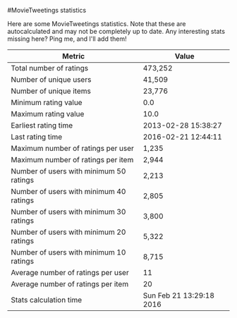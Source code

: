 #MovieTweetings statistics

Here are some MovieTweetings statistics. Note that these are autocalculated and may not be completely up to date. Any interesting stats missing here? Ping me, and I'll add them!

Metric | Value
--- | ---
Total number of ratings                 | 473,252
Number of unique users                  | 41,509
Number of unique items                  | 23,776
Minimum rating value                    | 0.0
Maximum rating value                    | 10.0
Earliest rating time                    | 2013-02-28 15:38:27
Last rating time                        | 2016-02-21 12:44:11
Maximum number of ratings per user      | 1,235
Maximum number of ratings per item      | 2,944
Number of users with minimum 50 ratings | 2,213
Number of users with minimum 40 ratings | 2,805
Number of users with minimum 30 ratings | 3,800
Number of users with minimum 20 ratings | 5,322
Number of users with minimum 10 ratings | 8,715
Average number of ratings per user      | 11
Average number of ratings per item      | 20
Stats calculation time                  | Sun Feb 21 13:29:18 2016

